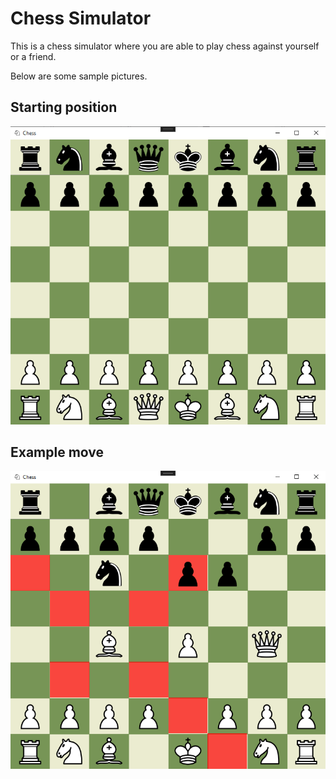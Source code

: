 # Chess Simulator

This is a chess simulator where you are able to play chess against yourself or a friend. 

Below are some sample pictures.

## Starting position
![alt text](https://raw.githubusercontent.com/FabianAronsson/Chess-GUI/main/Chess/Assets/Base.png)
 
## Example move
![alt text](https://raw.githubusercontent.com/FabianAronsson/Chess-GUI/main/Chess/Assets/Move.png)
